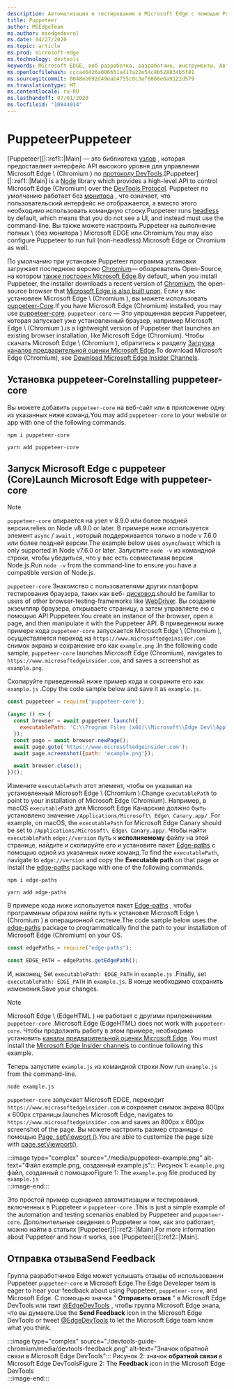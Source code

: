 ```yaml
---
description: Автоматизация и тестирование в Microsoft Edge с помощью Puppeteer
title: Puppeteer
author: MSEdgeTeam
ms.author: msedgedevrel
ms.date: 04/27/2020
ms.topic: article
ms.prod: microsoft-edge
ms.technology: devtools
keywords: Microsoft EDGE, веб-разработка, разработчик, инструменты, Автоматизация и тестирование
ms.openlocfilehash: ccca46426a006651a417a22e54c8b528834b5f81
ms.sourcegitcommit: 0048eb692d49eab4755c0c3ef6866e6a9122d579
ms.translationtype: MT
ms.contentlocale: ru-RU
ms.lasthandoff: 07/01/2020
ms.locfileid: "10844014"
---
```

# <span data-ttu-id="a5e4a-104">Puppeteer</span><span class="sxs-lookup"><span data-stu-id="a5e4a-104">Puppeteer</span></span>  

<span data-ttu-id="a5e4a-105">[Puppeteer][|::ref1::|Main] — это библиотека [узлов][NodejsMain] , которая предоставляет интерфейс API высокого уровня для управления Microsoft Edge \ (Chromium \) по [протоколу DevTools][GithubChromedevtoolsProtocol].</span><span class="sxs-lookup"><span data-stu-id="a5e4a-105">[Puppeteer][|::ref1::|Main] is a [Node][NodejsMain] library which provides a high-level API to control Microsoft Edge \(Chromium\) over the [DevTools Protocol][GithubChromedevtoolsProtocol].</span></span>  <span data-ttu-id="a5e4a-106">Puppeteer по умолчанию работает без [монитора][WikiHeadlessBrowser] , что означает, что пользовательский интерфейс не отображается, а вместо этого необходимо использовать командную строку.</span><span class="sxs-lookup"><span data-stu-id="a5e4a-106">Puppeteer runs [headless][WikiHeadlessBrowser] by default, which means that you do not see a UI, and instead must use the command-line.</span></span>  <span data-ttu-id="a5e4a-107">Вы также можете настроить Puppeteer на выполнение полных \ (без монитора \) Microsoft EDGE или Chromium.</span><span class="sxs-lookup"><span data-stu-id="a5e4a-107">You may also configure Puppeteer to run full \(non-headless\) Microsoft Edge or Chromium as well.</span></span>  

<span data-ttu-id="a5e4a-108">По умолчанию при установке Puppeteer программа установки загружает последнюю версию [Chromium][ChromiumHome]— обозреватель Open-Source, на котором [также построен Microsoft Edge][MicrosoftBlogsWindowsExperience20181206].</span><span class="sxs-lookup"><span data-stu-id="a5e4a-108">By default, when you install Puppeteer, the installer downloads a recent version of [Chromium][ChromiumHome], the open-source browser that [Microsoft Edge is also built upon][MicrosoftBlogsWindowsExperience20181206].</span></span>  <span data-ttu-id="a5e4a-109">Если у вас установлен Microsoft Edge \ (Chromium \), вы можете использовать [puppeteer-Core][PuppeteerApivscore].</span><span class="sxs-lookup"><span data-stu-id="a5e4a-109">If you have Microsoft Edge \(Chromium\) installed, you may use [puppeteer-core][PuppeteerApivscore].</span></span>  `puppeteer-core` <span data-ttu-id="a5e4a-110">— Это упрощенная версия Puppeteer, которая запускает уже установленный браузер, например Microsoft Edge \ (Chromium \).</span><span class="sxs-lookup"><span data-stu-id="a5e4a-110">is a lightweight version of Puppeteer that launches an existing browser installation, like Microsoft Edge \(Chromium\).</span></span>  <span data-ttu-id="a5e4a-111">Чтобы скачать Microsoft Edge \ (Chromium \), обратитесь к разделу [Загрузка каналов предварительной оценки Microsoft Edge][MicrosoftedgeinsiderDownload].</span><span class="sxs-lookup"><span data-stu-id="a5e4a-111">To download Microsoft Edge \(Chromium\), see [Download Microsoft Edge Insider Channels][MicrosoftedgeinsiderDownload].</span></span>

## <span data-ttu-id="a5e4a-112">Установка puppeteer-Core</span><span class="sxs-lookup"><span data-stu-id="a5e4a-112">Installing puppeteer-core</span></span>  

<span data-ttu-id="a5e4a-113">Вы можете добавить `puppeteer-core` на веб-сайт или в приложение одну из указанных ниже команд.</span><span class="sxs-lookup"><span data-stu-id="a5e4a-113">You may add `puppeteer-core` to your website or app with one of the following commands.</span></span>  

```shell
npm i puppeteer-core
```  

```shell
yarn add puppeteer-core
```  

## <span data-ttu-id="a5e4a-114">Запуск Microsoft Edge с puppeteer (Core)</span><span class="sxs-lookup"><span data-stu-id="a5e4a-114">Launch Microsoft Edge with puppeteer-core</span></span>  

> [!NOTE]
> `puppeteer-core` <span data-ttu-id="a5e4a-115">опирается на узел v 8.9.0 или более поздней версии.</span><span class="sxs-lookup"><span data-stu-id="a5e4a-115">relies on Node v8.9.0 or later.</span></span>  <span data-ttu-id="a5e4a-116">В примере ниже используется элемент `async` / `await` , который поддерживается только в node v 7.6.0 или более поздней версии.</span><span class="sxs-lookup"><span data-stu-id="a5e4a-116">The example below uses `async`/`await` which is only supported in Node v7.6.0 or later.</span></span>  <span data-ttu-id="a5e4a-117">Запустите `node -v` из командной строки, чтобы убедиться, что у вас есть совместимая версия Node.js.</span><span class="sxs-lookup"><span data-stu-id="a5e4a-117">Run `node -v` from the command-line to ensure you have a compatible version of Node.js.</span></span>  

`puppeteer-core` <span data-ttu-id="a5e4a-118">Знакомство с пользователями других платформ тестирования браузера, таких как веб- [дисковод][WebDriverEdgehtmlMain].</span><span class="sxs-lookup"><span data-stu-id="a5e4a-118">should be familiar to users of other browser-testing-frameworks like [WebDriver][WebDriverEdgehtmlMain].</span></span>  <span data-ttu-id="a5e4a-119">Вы создаете экземпляр браузера, открываете страницу, а затем управляете ею с помощью API Puppeteer.</span><span class="sxs-lookup"><span data-stu-id="a5e4a-119">You create an instance of the browser, open a page, and then manipulate it with the Puppeteer API.</span></span>  <span data-ttu-id="a5e4a-120">В приведенном ниже примере кода `puppeteer-core` запускается Microsoft Edge \ (Chromium \), осуществляется переход на `https://www.microsoftedgeinsider.com` снимок экрана и сохранение его как `example.png` .</span><span class="sxs-lookup"><span data-stu-id="a5e4a-120">In the following code sample, `puppeteer-core` launches Microsoft Edge \(Chromium\), navigates to `https://www.microsoftedgeinsider.com`, and saves a screenshot as `example.png`.</span></span>  

<span data-ttu-id="a5e4a-121">Скопируйте приведенный ниже пример кода и сохраните его как `example.js` .</span><span class="sxs-lookup"><span data-stu-id="a5e4a-121">Copy the code sample below and save it as `example.js`.</span></span>  

```javascript
const puppeteer = require('puppeteer-core');

(async () => {
  const browser = await puppeteer.launch({
    executablePath: 'C:\\Program Files (x86)\\Microsoft\\Edge Dev\\Application\\msedge.exe'
  });
  const page = await browser.newPage();
  await page.goto('https://www.microsoftedgeinsider.com');
  await page.screenshot({path: 'example.png'});

  await browser.close();
})();
```  

<span data-ttu-id="a5e4a-122">Измените `executablePath` этот элемент, чтобы он указывал на установленный Microsoft Edge \ (Chromium \).</span><span class="sxs-lookup"><span data-stu-id="a5e4a-122">Change `executablePath` to point to your installation of Microsoft Edge \(Chromium\).</span></span>  <span data-ttu-id="a5e4a-123">Например, в macOS `executablePath` для Microsoft Edge Канарские должно быть установлено значение `/Applications/Microsoft\ Edge\ Canary.app/` .</span><span class="sxs-lookup"><span data-stu-id="a5e4a-123">For example, on macOS, the `executablePath` for Microsoft Edge Canary should be set to `/Applications/Microsoft\ Edge\ Canary.app/`.</span></span>  <span data-ttu-id="a5e4a-124">Чтобы найти `executablePath` `edge://version` путь к **исполняемому** файлу на этой странице, найдите и скопируйте его и установите пакет [Edge-paths][npmEdgePaths] с помощью одной из указанных ниже команд.</span><span class="sxs-lookup"><span data-stu-id="a5e4a-124">To find the `executablePath`, navigate to `edge://version` and copy the **Executable path** on that page or install the [edge-paths][npmEdgePaths] package with one of the following commands.</span></span>  

```shell
npm i edge-paths
```  

```shell
yarn add edge-paths
```  
 
<span data-ttu-id="a5e4a-125">В примере кода ниже используется пакет [Edge-paths][npmEdgePaths] , чтобы программным образом найти путь к установке Microsoft Edge \ (Chromium \) в операционной системе.</span><span class="sxs-lookup"><span data-stu-id="a5e4a-125">The code sample below uses the [edge-paths][npmEdgePaths] package to programmatically find the path to your installation of Microsoft Edge \(Chromium\) on your OS.</span></span>

```javascript
const edgePaths = require("edge-paths");

const EDGE_PATH = edgePaths.getEdgePath();
```

<span data-ttu-id="a5e4a-126">И, наконец, Set `executablePath: EDGE_PATH` in `example.js` .</span><span class="sxs-lookup"><span data-stu-id="a5e4a-126">Finally, set `executablePath: EDGE_PATH` in `example.js`.</span></span>  <span data-ttu-id="a5e4a-127">В конце необходимо сохранить изменения.</span><span class="sxs-lookup"><span data-stu-id="a5e4a-127">Save your changes.</span></span>  

> [!NOTE]
> <span data-ttu-id="a5e4a-128">Microsoft Edge \ (EdgeHTML \) не работает с другими приложениями `puppeteer-core` .</span><span class="sxs-lookup"><span data-stu-id="a5e4a-128">Microsoft Edge \(EdgeHTML\) does not work with `puppeteer-core`.</span></span>  <span data-ttu-id="a5e4a-129">Чтобы продолжить работу в этом примере, необходимо установить [каналы предварительной оценки Microsoft Edge][MicrosoftedgeinsiderDownload] .</span><span class="sxs-lookup"><span data-stu-id="a5e4a-129">You must install the [Microsoft Edge Insider channels][MicrosoftedgeinsiderDownload] to continue following this example.</span></span>  

<span data-ttu-id="a5e4a-130">Теперь запустите `example.js` из командной строки.</span><span class="sxs-lookup"><span data-stu-id="a5e4a-130">Now run `example.js` from the command-line.</span></span>  

```shell
node example.js
```  

`puppeteer-core` <span data-ttu-id="a5e4a-131">запускает Microsoft EDGE, переходит `https://www.microsoftedgeinsider.com` и сохраняет снимок экрана 800px x 600px страницы.</span><span class="sxs-lookup"><span data-stu-id="a5e4a-131">launches Microsoft Edge, navigates to `https://www.microsoftedgeinsider.com` and saves an 800px x 600px screenshot of the page.</span></span>  <span data-ttu-id="a5e4a-132">Вы можете настроить размер страницы с помощью [Page. setViewport ()][PuppeteerApipagesetviewport].</span><span class="sxs-lookup"><span data-stu-id="a5e4a-132">You are able to customize the page size with [page.setViewport()][PuppeteerApipagesetviewport].</span></span>  

:::image type="complex" source="./media/puppeteer-example.png" alt-text="Файл example.png, созданный example.js":::
   <span data-ttu-id="a5e4a-134">Рисунок 1: `example.png` файл, созданный с помощью</span><span class="sxs-lookup"><span data-stu-id="a5e4a-134">Figure 1:  The `example.png` file produced by</span></span> `example.js`  
:::image-end:::  

<!--  
> ##### Figure 1  
> The `example.png` file produced by `example.js`  
> ![The example.png file produced by example.js](./media/puppeteer-example.png)  
-->  

<span data-ttu-id="a5e4a-135">Это простой пример сценариев автоматизации и тестирования, включенных в Puppeteer и `puppeteer-core` .</span><span class="sxs-lookup"><span data-stu-id="a5e4a-135">This is just a simple example of the automation and testing scenarios enabled by Puppeteer and `puppeteer-core`.</span></span>  <span data-ttu-id="a5e4a-136">Дополнительные сведения о Puppeteer и том, как это работает, можно найти в статьях [Puppeteer][|::ref2::|Main].</span><span class="sxs-lookup"><span data-stu-id="a5e4a-136">For more information about Puppeteer and how it works, see [Puppeteer][|::ref2::|Main].</span></span>  

## <span data-ttu-id="a5e4a-137">Отправка отзыва</span><span class="sxs-lookup"><span data-stu-id="a5e4a-137">Send Feedback</span></span>  

<span data-ttu-id="a5e4a-138">Группа разработчиков Edge может услышать отзывы об использовании Puppeteer `puppeteer-core` и Microsoft Edge.</span><span class="sxs-lookup"><span data-stu-id="a5e4a-138">The Edge Developer team is eager to hear your feedback about using Puppeteer, `puppeteer-core`, and Microsoft Edge.</span></span>  <span data-ttu-id="a5e4a-139">С помощью значка " **Отправить отзыв** " в Microsoft Edge DevTools или твит [@EdgeDevTools][TwitterIntentTweetEdgedevtools] , чтобы группа Microsoft Edge знала, что вы думаете.</span><span class="sxs-lookup"><span data-stu-id="a5e4a-139">Use the **Send Feedback** icon in the Microsoft Edge DevTools or tweet [@EdgeDevTools][TwitterIntentTweetEdgedevtools] to let the Microsoft Edge team know what you think.</span></span>  


:::image type="complex" source="./devtools-guide-chromium/media/devtools-feedback.png" alt-text="Значок обратной связи в Microsoft Edge DevTools":::
   <span data-ttu-id="a5e4a-141">Рисунок 2: значок **обратной связи** в Microsoft Edge DevTools</span><span class="sxs-lookup"><span data-stu-id="a5e4a-141">Figure 2:  The **Feedback** icon in the Microsoft Edge DevTools</span></span>  
:::image-end:::  

<!--  
> ##### Figure 2  
> The **Feedback** icon in the Microsoft Edge DevTools  
> ![The Feedback icon in the Microsoft Edge DevTools](./devtools-guide-chromium/media/devtools-feedback.png)  
-->  

<!--## See also  

*   [WebDriver (Chromium)][WebdriverChromiumMain]  
*   [WebDriver (EdgeHTML)][WebdriverEdgehtmlMain]  
*   [Chrome DevTools Protocol Viewer on GitHub][GithubChromedevtoolsProtocol]  
*   [Microsoft Edge: Making the web better through more open source collaboration on Microsoft Experience Blog][MicrosoftBlogsWindowsExperience20181206]  
*   [Download Microsoft Edge Insider Channels][MicrosoftedgeinsiderDownload]  
*   [Chromium on The Chromium Projects][ChromiumHome]  
*   [Node.js][NodejsMain]  
*   [Puppeteer][PuppeteerMain]  
*   [puppeteer vs. puppeteer-core][PuppeteerApivscore]  
*   [page.setViewport() on Puppeteer][PuppeteerApipagesetviewport]  
*   [Headless browser on Wikipedia][WikiHeadlessBrowser]  -->  

<!-- image links -->  

<!-- links -->  

[WebdriverChromiumMain]: ./webdriver-chromium.md "Chromium"  
[WebdriverEdgehtmlMain]: ./webdriver.md "EdgeHTML"  

[GithubChromedevtoolsProtocol]: https://chromedevtools.github.io/devtools-protocol "Средство просмотра протоколов Chrome DevTools | GitHub"  

[MicrosoftBlogsWindowsExperience20181206]: https://blogs.windows.com/windowsexperience/2018/12/06/microsoft-edge-making-the-web-better-through-more-open-source-collaboration "Microsoft Edge: улучшение веб-сайта с помощью более эффективной работы в открытых источниках | Блог Microsoft Experience"  

[MicrosoftedgeinsiderDownload]: https://www.microsoftedgeinsider.com/download "Скачайте каналы предварительной оценки Microsoft Edge"  

[ChromiumHome]: https://www.chromium.org/Home "Chromium | Проекты Chromium"  

[NodejsMain]: https://nodejs.org "Node.js"  

[npmEdgePaths]: https://www.npmjs.com/package/edge-paths "NPM | Пути к краям"

[PuppeteerMain]: https://pptr.dev "Puppeteer"  
[PuppeteerApivscore]: https://pptr.dev/#?product=Puppeteer&version=v2.0.0&show=api-puppeteer-vs-puppeteer-core "puppeteer и puppeteer-Core | Puppeteer"  
[PuppeteerApipagesetviewport]: https://pptr.dev/#?product=Puppeteer&version=v2.0.0&show=api-pagesetviewportviewport "Page. setViewport (окно просмотра) | Puppeteer"  

[TwitterIntentTweetEdgedevtools]: https://twitter.com/intent/tweet?text=@EdgeDevTools "@EdgeDevTools-опубликовать твит | Контента"  

[WikiHeadlessBrowser]: https://en.wikipedia.org/wiki/Headless_browser "Автономный браузер | Википедии"  
